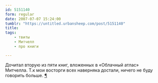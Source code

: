 ```yaml
---
id: 5151140
form: regular
date: 2007-07-07 15:24:00
tumblr: "https://untitled.urbansheep.com/post/5151140"
title:
tags:
    - твиты
    - Митчелл
    - про книги

---
```


<p>Дочитал вторую из пяти книг, вложенных в «Облачный атлас» Митчелла. Т.к мои восторги всех наверняка достали, ничего не буду говорить больше. <a href="http://twitter.com/urbansheep/statuses/138597862">¶</a></p>


